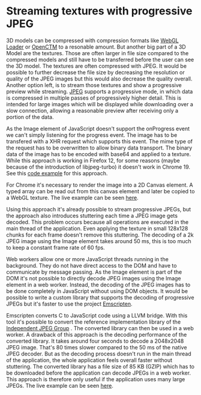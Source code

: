Streaming textures with progressive JPEG
=================

3D models can be compressed with compression formats like <a href="http://code.google.com/p/webgl-loader/">WebGL Loader</a> or <a href="http://code.google.com/p/js-openctm/">OpenCTM</a> to a resonable amount.
But another big part of a 3D Model are the textures. Those are often larger in file size compared to the compressed models and still have to be transferred before the user can see the 3D model.
The textures are often compressed with JPEG. It would be possible to further decrease the file size by decreasing the resolution or quality of the JPEG images but this would also decrease the quality overall. Another option left, is to stream those textures and show a progressive preview while streaming. <a href="http://en.wikipedia.org/wiki/JPEG">JPEG</a> supports a progressive mode, in which data is compressed in multiple passes of progressively higher detail. This is intended for large images which will be displayed while downloading over a slow connection, allowing a reasonable preview after receiving only a portion of the data.

As the Image element of JavaScript doesn't support the onProgress event we can't simply listening for the progress event. The image has to be transfered with a XHR request which supports this event. The mime type of the request has to be overwritten to allow binary data transport. The binary data of the image has to be encoded with base64 and applied to a texture. While this approach is working in Firefox 12, for some reasons (maybe because of the introduction of libjpeg-turbo) it doesn't work in Chrome 19. See this <a href="http://bompo.github.com/streamingtextures/streaming_native.html">code example</a> for this approach.

For Chrome it's necessary to render the image into a 2D Canvas element. A typed array can be read out from this canvas element and later be copied to a WebGL texture. The live example can be seen <a href="http://bompo.github.com/streamingtextures/streaming_native_canvas.html">here</a>.

Using this approach it's already possible to stream progressive JPEGs, but the approach also introduces stuttering each time a JPEG image gets decoded. This problem occurs because all operations are executed in the main thread of the application. Even applying the texture in small 128x128 chunks for each frame doesn't remove this stuttering. The decoding of a 2k JPEG image using the Image element takes around 50 ms, this is too much to keep a constant frame rate of 60 fps.

Web workers allow one or more JavaScript threads running in the background. They do not have direct access to the DOM and have to communicate by message passing. As the Image element is part of the DOM it's not possible to directly decode JPEG images using the Image element in a web worker. Instead, the decoding of the JPEG images has to be done completely in JavaScript without using DOM objects. It would be possible to write a custom library that supports the decoding of progressive JPEGs but it's faster to use the project <a href="https://github.com/kripken/emscripten">Emscripten</a>.

Emscripten converts C to JavaScript code using a LLVM bridge. With this tool it's possible to convert the reference implementation library of the <a href="http://www.ijg.org/">Independent JPEG Group</a> . The converted library can then be used in a web worker. A drawback of this approach is the decoding performance of the converted library. It takes around four seconds to decode a 2048x2048 JPEG image. That's 80 times slower compared to the 50 ms of the native JPEG decoder. But as the decoding process doesn't run in the main thread of the application, the whole application feels overall faster without stuttering. The converted library has a file size of 85 KB (GZIP) which has to be downloaded before the application can decode JPEGs in a web worker. This approach is therefore only useful if the application uses many large JPEGs. The live example can be seen <a href="http://bompo.github.com/streamingtextures/streaming_worker.html">here</a>.